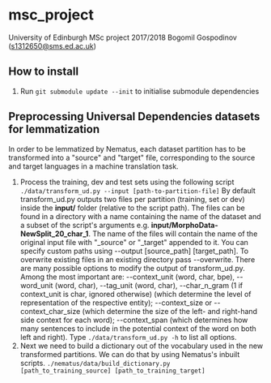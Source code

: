 # msc_project
University of Edinburgh MSc project 2017/2018
Bogomil Gospodinov (s1312650@sms.ed.ac.uk)

## How to install
1. Run `git submodule update --init` to initialise submodule dependencies

## Preprocessing Universal Dependencies datasets for lemmatization
In order to be lemmatized by Nematus, each dataset partition has to be transformed into a "source" and "target" file, corresponding to the source and target languages in a machine translation task.

 1. Process the training, dev and test sets using the following script
	`./data/transform_ud.py --input [path-to-partition-file]`
	By default transform_ud.py outputs two files per partition (training, set or dev) inside the **input/** folder (relative to the script path). The files can be found in a directory with a name containing the name of the dataset and a subset of the script's arguments e.g. **input/MorphoData-NewSplit_20_char_1**. The name of the files will contain the name of the original input file with "_source" or "_target" appended to it. You can specify custom paths using --output [source_path] [target_path]. To overwrite existing files in an existing directory pass --overwrite.
	There are many possible options to modify the output of transform_ud.py. Among the most important are: --context_unit (word, char, bpe), --word_unit (word, char), --tag_unit (word, char), --char_n_gram (1 if context_unit is char, ignored otherwise) (which determine the level of representation of the respective entity); --context_size or --context_char_size (which determine the size of the left- and right-hand side context for each word); --context_span (which determines how many sentences to include in the potential context of the word on both left and right).
	Type `./data/transform_ud.py -h` to list all options.
 2. Next we need to build a dictionary out of the vocabulary used in the new transformed partitions. We can do that by using Nematus's inbuilt scripts. 
 `./nematus/data/build_dictionary.py [path_to_training_source] [path_to_training_target]`